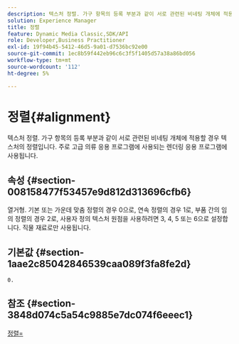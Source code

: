 ```yaml
---
description: 텍스처 정렬. 가구 항목의 등록 부분과 같이 서로 관련된 비네팅 개체에 적용할 경우 텍스처의 정렬입니다. 주로 고급 의류 응용 프로그램에 사용되는 렌더링 응용 프로그램에 사용됩니다.
solution: Experience Manager
title: 정렬
feature: Dynamic Media Classic,SDK/API
role: Developer,Business Practitioner
exl-id: 19f94b45-5412-46d5-9a01-d7536bc92e00
source-git-commit: 1ec8b59f442eb96c6c3f5f1405d57a38a86bd056
workflow-type: tm+mt
source-wordcount: '112'
ht-degree: 5%

---
```


# 정렬{#alignment}

텍스처 정렬. 가구 항목의 등록 부분과 같이 서로 관련된 비네팅 개체에 적용할 경우 텍스처의 정렬입니다. 주로 고급 의류 응용 프로그램에 사용되는 렌더링 응용 프로그램에 사용됩니다.

## 속성 {#section-008158477f53457e9d812d313696cfb6}

열거형. 기본 또는 가운데 맞춤 정렬의 경우 0으로, 연속 정렬의 경우 1로, 부품 간의 임의 정렬의 경우 2로, 사용자 정의 텍스처 원점을 사용하려면 3, 4, 5 또는 6으로 설정합니다. 직물 재료로만 사용됩니다.

## 기본값 {#section-1aae2c85042846539caa089f3fa8fe2d}

`0.`

## 참조 {#section-3848d074c5a54c9885e7dc074f6eeec1}

[정렬=](../../../../../ir-api/http-protocol/image-rendering-api-ref/c-ir-http-protocol-ref/c-ir-http-protocol-command-reference/r-ir-align.md#reference-4d63baa522ce42f9b15167ba34c5c6a7)
